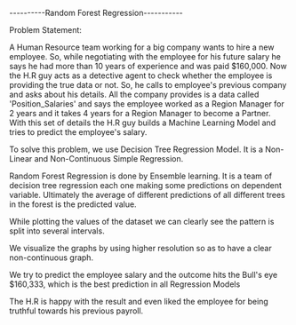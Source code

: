 ----------Random Forest Regression-----------

Problem Statement:

A Human Resource team working for a big company wants to hire a new employee. So, while negotiating with the employee for his future salary he says he had more than 10 years of experience and was paid $160,000. Now the H.R guy acts as a detective agent to check whether the employee is providing the true data or not. So, he calls to employee's previous company and asks about his details. All the company provides is a data called 'Position_Salaries' and says the employee worked as a Region Manager for 2 years and it takes 4 years for a Region Manager to become a Partner. With this set of details the H.R guy builds a Machine Learning Model and tries to predict the employee's salary.

To solve this problem, we use Decision Tree Regression Model. It is a Non-Linear and Non-Continuous Simple Regression.

Random Forest Regression is done by Ensemble learning. It is a team of decision tree regression each one making some predictions on dependent variable.
Ultimately the average of different predictions of all different trees in the forest is the predicted value.

While plotting the values of the dataset we can clearly see the pattern is split into several intervals.

We visualize the graphs by using higher resolution so as to have a clear non-continuous graph.

We try to predict the employee salary and the outcome hits the Bull's eye $160,333, which is the best prediction in all Regression Models

The H.R is happy with the result and even liked the employee for being truthful towards his previous payroll.
